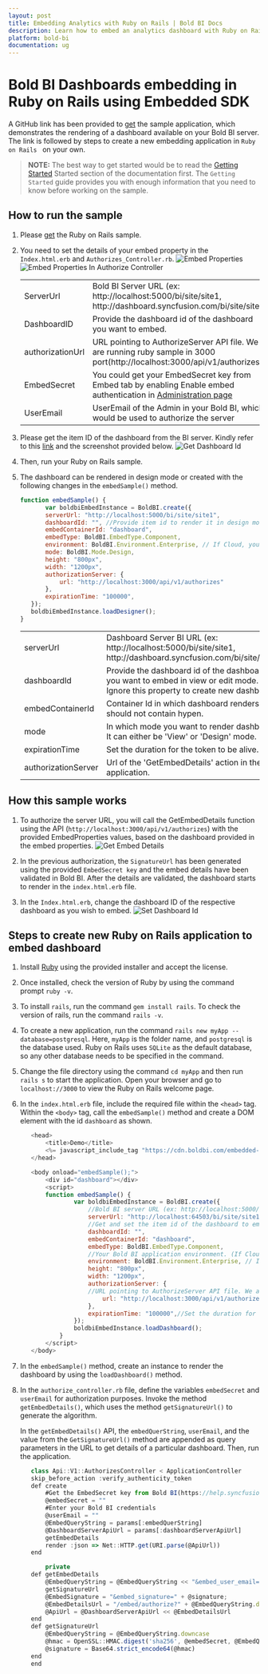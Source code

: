 ```yaml
---
layout: post
title: Embedding Analytics with Ruby on Rails | Bold BI Docs
description: Learn how to embed an analytics dashboard with Ruby on Rails application using Bold BI Embed SDK and try it yourself.
platform: bold-bi
documentation: ug
---
```


# Bold BI Dashboards embedding in Ruby on Rails using Embedded SDK

A GitHub link has been provided to [get](https://github.com/boldbi/ruby-on-rails-sample) the sample application, which demonstrates the rendering of a dashboard available on your Bold BI server. The link is followed by steps to create a new embedding application in `Ruby on Rails ` on your own.  

> **NOTE:** The best way to get started would be to read the [Getting Started](/getting-started/embedding-in-your-application/) Started section of the documentation first. The `Getting Started` guide provides you with enough information that you need to know before working on the sample.

    
## How to run the sample

 1. Please [get](https://github.com/boldbi/ruby-on-rails-sample) the Ruby on Rails sample.    

 2. You need to set the details of your embed property in the `Index.html.erb` and `Authorizes_Controller.rb`.
    ![Embed Properties](/static/assets/javascript/sample/images/ruby-index-props.png)
    ![Embed Properties In Authorize Controller](/static/assets/javascript/sample/images/ruby-authorize-props.png)
    <meta charset="utf-8"/>
    <table>
    <tbody>
    <tr>
        <td align="left">ServerUrl</td>
        <td align="left">Bold BI Server URL (ex: http://localhost:5000/bi/site/site1, http://dashboard.syncfusion.com/bi/site/site1)</td>
    </tr>
    <tr>
        <td align="left">DashboardID</td>
        <td align="left">Provide the dashboard id of the dashboard you want to embed.</td>
    </tr>
    <tr>
        <td align="left">authorizationUrl</td>
        <td align="left">URL pointing to AuthorizeServer API file. We are running ruby sample in 3000 port(http://localhost:3000/api/v1/authorizes).</td>
    </tr>
    <tr>
        <td align="left">EmbedSecret</td>
        <td align="left">You could get your EmbedSecret key from Embed tab by enabling Enable embed authentication in <a href ='/site-administration/embed-settings/'>Administration page</a></td>
    </tr>
    <tr>
        <td align="left">UserEmail</td>
        <td align="left">UserEmail of the Admin in your Bold BI, which would be used to authorize the server </td>
    </tr>
    </tbody>
    </table>

 3. Please get the item ID of the dashboard from the BI server. Kindly refer to this [link](/working-with-dashboards/share-dashboards/get-dashboard-link/#get-link) and the screenshot provided below.
    ![Get Dashboard Id](/static/assets/javascript/sample/images/get-dashboard-id.png)

 4. Then, run your Ruby on Rails sample.

 5. The dashboard can be rendered in design mode or created with the following changes in the `embedSample()` method.

     ```js
     function embedSample() {
            var boldbiEmbedInstance = BoldBI.create({
            serverUrl: "http://localhost:5000/bi/site/site1",
            dashboardId: "", //Provide item id to render it in design mode,to create dashboard remove this property
            embedContainerId: "dashboard",
            embedType: BoldBI.EmbedType.Component,
            environment: BoldBI.Environment.Enterprise, // If Cloud, you should use BoldBI.Environment.Cloud
            mode: BoldBI.Mode.Design,
            height: "800px",
            width: "1200px",
            authorizationServer: {
                url: "http://localhost:3000/api/v1/authorizes"
            },
            expirationTime: "100000",
        });
        boldbiEmbedInstance.loadDesigner();
    }
     ```

    <meta charset="utf-8"/>
    <table>
    <tbody>
    <tr>
    <td align="left">serverUrl</td>
    <td align="left">Dashboard Server BI URL (ex: http://localhost:5000/bi/site/site1, http://dashboard.syncfusion.com/bi/site/site1)</td>
    </tr>
    <tr>
    <td align="left">dashboardId</td>
    <td align="left">Provide the dashboard id of the dashboard you want to embed in view or edit mode. Ignore this property to create new dashboard.</td>
    </tr>
    <tr>
    <td align="left">embedContainerId</td>
    <td align="left">Container Id in which dashboard renders.It should not contain hypen.</td>
    </tr>
    <tr>
    <td align="left">mode</td>
    <td align="left">In which mode you want to render dashboard. It can either be 'View' or 'Design' mode. </td>
    </tr>
    <tr>
    <td align="left">expirationTime</td>
    <td align="left">Set the duration for the token to be alive.</td>
    </tr>
    <tr>
    <td align="left">authorizationServer</td>
    <td align="left">Url of the 'GetEmbedDetails' action in the application.</td>
    </tr>
    </tbody>
    </table>

## How this sample works

 1. To authorize the server URL, you will call the GetEmbedDetails function using the API (`http://localhost:3000/api/v1/authorizes`) with the provided EmbedProperties values, based on the dashboard provided in the embed properties.
    ![Get Embed Details](/static/assets/javascript/sample/images/ruby-authorize.png)

 2. In the previous authorization, the `SignatureUrl` has been generated using the provided `EmbedSecret key` and the embed details have been validated in Bold BI. After the details are validated, the dashboard starts to render in the `index.html.erb` file.

 3. In the `Index.html.erb`, change the dashboard ID of the respective dashboard as you wish to embed.
    ![Set Dashboard Id](/static/assets/javascript/sample/images/ruby-dashboard.png)

## Steps to create new Ruby on Rails application to embed dashboard

 1. Install [Ruby](https://rubyinstaller.org/) using the provided installer and accept the license.

 2. Once installed, check the version of Ruby by using the command prompt `ruby -v`.

 3. To install `rails`, run the command `gem install rails`. To check the version of rails, run the command `rails -v`.

 4. To create a new application, run the command `rails new myApp --database=postgresql`. Here, `myApp` is the folder name, and `postgresql` is the database used. Ruby on Rails uses `SQLite` as the default database, so any other database needs to be specified in the command.

 5. Change the file directory using the command `cd myApp` and then run `rails s` to start the application. Open your browser and go to `localhost://3000` to view the Ruby on Rails welcome page.

 6. In the `index.html.erb` file, include the required file within the `<head>` tag. Within the `<body>` tag, call the `embedSample()` method and create a DOM element with the id `dashboard` as shown.

     ```js
        <head>
            <title>Demo</title>
            <%= javascript_include_tag "https://cdn.boldbi.com/embedded-sdk/v8.1.41/boldbi-embed.js", "data-turbolinks-track" => true  %>
        </head>

        <body onload="embedSample();">
            <div id="dashboard"></div>
            <script>
            function embedSample() {
                    var boldbiEmbedInstance = BoldBI.create({
                        //Bold BI server URL (ex: http://localhost:5000/bi/site/site1, http://demo.boldbi.com/bi/site/site1)
                        serverUrl: "http://localhost:64503/bi/site/site1",
                        //Get and set the item id of the dashboard to embed from BI server(https://help.syncfusion.com/bold-bi/enterprise-bi/share-dashboards/get-dashboard-link#get-link).
                        dashboardId: "",
                        embedContainerId: "dashboard",
                        embedType: BoldBI.EmbedType.Component,
                        //Your Bold BI application environment. (If Cloud, you should use `Cloud`, if Enterprise, you should use `Enterprise`)
                        environment: BoldBI.Environment.Enterprise, // If Cloud, you should use BoldBI.Environment.Cloud
                        height: "800px",
                        width: "1200px",
                        authorizationServer: {
                        //URL pointing to AuthorizeServer API file. We are running ruby sample in 3000 port(http://localhost:3000/api/v1/authorizes). Learn more about authorize server(https://help.boldbi.com/security-configuration/authorize-server)
                            url: "http://localhost:3000/api/v1/authorizes"
                        },
                        expirationTime: "100000",//Set the duration for the token to be alive.
                    });
                    boldbiEmbedInstance.loadDashboard();
                }
            </script>
        </body>
     ```

 7. In the `embedSample()` method, create an instance to render the dashboard by using the `loadDashboard()` method.

 8. In the `authorize_controller.rb` file, define the variables `embedSecret` and `userEmail` for authorization purposes. Invoke the method `getEmbedDetails()`, which uses the method `getSignatureUrl()` to generate the algorithm.

    In the `getEmbedDetails()` API, the `embedQuerString`, `userEmail`, and the value from the `GetSignatureUrl()` method are appended as query parameters in the URL to get details of a particular dashboard. Then, run the application.

     ```js
        class Api::V1::AuthorizesController < ApplicationController
        skip_before_action :verify_authenticity_token
        def create 
            #Get the EmbedSecret key from Bold BI(https://help.syncfusion.com/bold-bi/on-premise/site-settings/embed-settings)
            @embedSecret = ""
            #Enter your Bold BI credentials
            @userEmail = ""
            @EmbedQueryString = params[:embedQuerString]
            @DashboardServerApiUrl = params[:dashboardServerApiUrl]
            getEmbedDetails
            render :json => Net::HTTP.get(URI.parse(@ApiUrl))
        end

            private
        def getEmbedDetails
            @EmbedQueryString = @EmbedQueryString << "&embed_user_email=" << @userEmail
            getSignatureUrl
            @EmbedSignature = "&embed_signature=" + @signature;
            @EmbedDetailsUrl = "/embed/authorize?" + @EmbedQueryString.downcase + @EmbedSignature;
            @ApiUrl = @DashboardServerApiUrl << @EmbedDetailsUrl
        end
        def getSignatureUrl
            @EmbedQueryString = @EmbedQueryString.downcase
            @hmac = OpenSSL::HMAC.digest('sha256', @embedSecret, @EmbedQueryString)
            @signature = Base64.strict_encode64(@hmac)
        end
        end
     ```